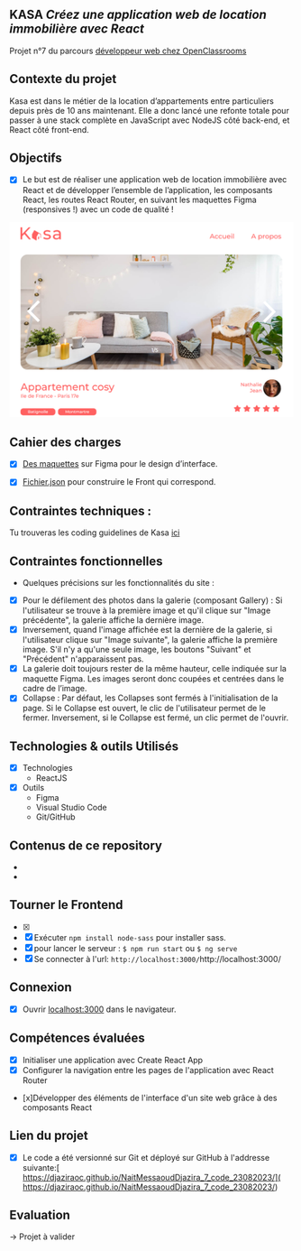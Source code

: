 ## KASA *Créez une application web de location immobilière avec React*

Projet n°7 du parcours [développeur web chez OpenClassrooms](https://openclassrooms.com/fr/paths185-developpeur-web#path-tabs)

## Contexte du projet
Kasa est dans le métier de la location d’appartements entre particuliers depuis près de 10 ans maintenant.
Elle a donc lancé une refonte totale pour passer à une stack complète en JavaScript avec NodeJS côté back-end, et React côté front-end. 

## Objectifs
- [x] Le but est de réaliser une application web de location immobilière avec React
et de développer l’ensemble de l’application, les composants React, les routes React Router, en suivant les maquettes Figma (responsives !) avec un code de qualité ! 

![desktop ](./src/assets/pictures/maquette.png)

## Cahier des charges

- [x] [Des maquettes](https://www.figma.com/file/bAnXDNqRKCRRP8mY2gcb5p/ARCHIVE-UI-Design-Kasa-FR?type=design&node-id=3-0&mode=design&t=NnTP84lS0mK1L69q-0) sur Figma pour le design d’interface.

- [x] [Fichier.json](https://s3-eu-west-1.amazonaws.com/course.oc-static.com/projects/Front-End+V2/P9+React+1/logements.json) pour construire le Front qui correspond.


## Contraintes techniques : 
Tu trouveras les coding guidelines de Kasa [ici](https://course.oc-static.com/projects/Front-End+V2/P9+React+1/Coding+guidelines+Kasa+FR.pdf)


## Contraintes fonctionnelles

* Quelques précisions sur les fonctionnalités du site :

- [x] Pour le défilement des photos dans la galerie (composant Gallery) :
Si l'utilisateur se trouve à la première image et qu'il clique sur "Image précédente",  la galerie affiche la dernière image. 
- [x] Inversement, quand l'image affichée est la dernière de la galerie, si l'utilisateur clique sur "Image suivante", la galerie affiche la première image. 
S'il n'y a qu'une seule image, les boutons "Suivant" et "Précédent" n'apparaissent pas.
- [x] La galerie doit toujours rester de la même hauteur, celle indiquée sur la maquette Figma. Les images seront donc coupées et centrées dans le cadre de l’image.
- [x] Collapse : Par défaut, les Collapses sont fermés à l'initialisation de la page. 
Si le Collapse est ouvert, le clic de l'utilisateur permet de le fermer.
Inversement, si le Collapse est fermé, un clic permet de l'ouvrir.

## Technologies & outils Utilisés
- [x] Technologies    
   * ReactJS 
- [x] Outils 
   * Figma 
   * Visual Studio Code
   * Git/GitHub

## Contenus de ce repository
* 
* 
## Tourner le Frontend
- [x] 
- [x] Exécuter `npm install node-sass` pour installer sass.
- [x] pour lancer le serveur : `$ npm run start` ou `$ ng serve`
- [x] Se connecter à l'url: `http://localhost:3000/`http://localhost:3000/

## Connexion
- [x] Ouvrir [localhost:3000](http://localhost:4200/) dans le navigateur.
 
## Compétences évaluées

- [x] Initialiser une application avec Create React App
- [x] Configurer la navigation entre les pages de l'application avec React Router
- [x]Développer des éléments de l'interface d'un site web grâce à des composants React
   
## Lien du projet 

- [x] Le code a été versionné sur Git et déployé sur GitHub à l'addresse suivante:[ https://djaziraoc.github.io/NaitMessaoudDjazira_7_code_23082023/]( https://djaziraoc.github.io/NaitMessaoudDjazira_7_code_23082023/)

## Evaluation
-> Projet à valider